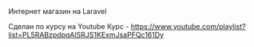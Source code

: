 Интернет магазин на Laravel

Сделан по курсу на Youtube</b>
Курс - https://www.youtube.com/playlist?list=PL5RABzpdpqAlSRJS1KExmJsaPFQc161Dy
